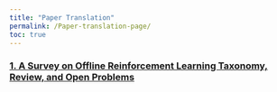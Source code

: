 ```yaml
---
title: "Paper Translation"
permalink: /Paper-translation-page/
toc: true
---
```




### [1. A Survey on Offline Reinforcement Learning Taxonomy, Review, and Open Problems](/Paper-translation/DRL-Survey)


